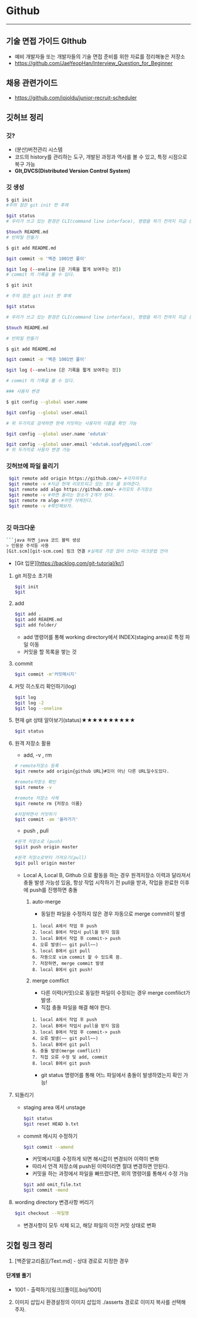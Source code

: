 # Github

***



## 기술 면접 가이드 GIthub

- 예비 개발자들 또는 개발자들의 기술 면접 준비를 위한 자료를 정리해놓은 저장소
- https://github.com/JaeYeopHan/Interview_Question_for_Beginner

## 채용 관련가이드

- https://github.com/jojoldu/junior-recruit-scheduler

## 깃허브 정리

### 깃?

- (분산)버전관리 시스템 
- 코드의 history를 관리하는 도구, 개발된 과정과 역사를 볼 수 있고, 특정 시점으로 복구 가능
- **GIt,DVCS(Distributed Version Control System)**

### 깃 생성

```bash
$ git init
#주의 점은 git init 한 후에 

$git status 
# 우리가 쓰고 있는 환경은 CLI(command line interface), 명령을 하기 전까지 지금 상태를 알려주지 않는다.

$touch README.md 
# 빈파일 만들기

$ git add README.md

$git commit -m '백준 1001번 풀이'

$git log (--oneline [은 기록을 짧게 보여주는 것])
# commit 의 기록을 볼 수 있다.
```



```bash
$ git init

# 주의 점은 git init 한 후에 

$git status 

# 우리가 쓰고 있는 환경은 CLI(command line interface), 명령을 하기 전까지 지금 상태를 알려주지 않는다.

$touch README.md 

# 빈파일 만들기

$ git add README.md

$git commit -m '백준 1001번 풀이'

$git log (--oneline [은 기록을 짧게 보여주는 것])

# commit 의 기록을 볼 수 있다.

### 사용자 변경

$ git config --global user.name

$git config --global user.email

# 위 두가지로 검색하면 현재 커밋하는 사용자의 이름을 확인 가능

$git config --global user.name 'edutak'

$git config --global user.email 'edutak.ssafy@gamil.com'
# 위 두가지로 사용자 변경 가능
```



### 깃허브에 파일 올리기

```bash
 $git remote add origin https://github.com/~ #각자의주소 
 $git remote -v #지금 현재 리모트되고 있는 장소 를 보여준다.
 $git remote add algo https://github.com/~ #리모트 추가장소
 $git remote -v #하면 올리는 장소가 2개가 된다.
 $git remote rm algo #하면 삭제된다.
 $git remote -v #확인해보자.
 
```

### 깃 마크다운

```bash
​```java 하면 java 코드 블럭 생성
> 인용문 주석등 사용
[Git.scm][git-scm.com] 링크 연결 #실제로 가장 많이 쓰이는 마크문법 언어
```

- [Git 입문][https://backlog.com/git-tutorial/kr/]

1. git 저장소 초기화

   ```bash
   $git init
   $git 
   ```

2. add

   ```bash
   $git add .
   $git add REAEME.md
   $git add folder/
   ```

   - add 명령어를 통해 working directory에서 INDEX(staging area)로 특정 파일 이동
   - 커밋을 할 목록을 쌓는 것

3. commit

   ```bash
   $git commit -m'커밋메시지'
   ```

4. 커밋 히스토리 확인하기(log)

   ```bash
   $git log
   $git log -2
   $git log --oneline
   ```

5. 현재 git 상태 알아보기(status)**★★★★★★★★★★**

   ```bash
   $git status
   ```

6. 원격 저장소 활용

   - add, -v , rm

   ```bash
   # remote저장소 등록
   $git remote add origin{github URL}#깃이 아닌 다른 URL일수도있다.
   
   #remote저장소 확인
   $git remote -v
   
   #remote 저장소 삭제
   $git remote rm {저장소 이름}
   
   #저장하면서 커밋하기
   $git commit -am '올라가기'
   ```

   -  push , pull

   ```bash
   #원격 저장소로 (push)
   $giit push origin master
   
   #원격 저장소로부터 가져오기(pull)
   $git pull origin master
   ```

   - Local A, Local B, Github 으로 활동을 하는 경우 원격저장소 이력과 달라져서 충돌 발생 가능성 있음, 항상 작업 시작하기 전 pull을 받과, 작업을 완료한 이후에 push를 진행하면 충돌

     1. auto-merge

        -  동일한 파일을 수정하지 않은 경우 자동으로 merge commit이 발생

        ```
        1. local A에서 작업 후 push
        2. local B에서 작업시 pull을 받지 않음
        3. local B에서 작업 후 commit-> push
        4. 오류 발생(~~ git pull~~)
        5. local B에서 git pull
        6. 자동으로 vim commit 할 수 있도록 뜸.
        7. 저장하면, merge commit 발생
        8. local B에서 git push!
        ```

     2. merge comflict

        - 다른 이력(커밋)으로 동일한 파일이 수정되는 경우  merge comfilict가 발생.
        - 직접 충돌 파일을 해결 해야 한다.

        ```
        1. local A에서 작업 후 push
        2. local B에서 작업시 pull을 받지 않음
        3. local B에서 작업 후 commit-> push
        4. 오류 발생(~~ git pull~~)
        5. local B에서 git pull
        6. 충돌 발생(merge comflict)
        7. 직접 오류 수정 및 add, commit
        8. local B에서 git push
        ```

        - git status 명령어를 통해 어느 파일에서 충돌이 발생하였는지 확인 가능!

7. 되돌리기

   - staging area 에서 unstage

     ```bash
     $git status
     $git reset HEAD b.txt
     ```

   - commit 메시지 수정하기

     ```bash
     $git commit --amend
     ```

     - 커밋메시지를 수정하게 되면 해시값이 변경되어 이력이 변화
     - 따라서 언격 저장소에 push된 이력이라면 절대 변경하면 안된다.
     - 커밋을 하는 과정에서 파일을 빠뜨렸다면, 위의 명령어를 통해서 수정 가능

      ```bash
     $git add omit_file.txt
     $git commit -mend
      ```

8. wording directory 변경사항 버리기

   ```bash
   $git checkout --파일명
   ```

   - 변경사항이 모두 삭제 되고,  해당 파일의 이전 커밋 상태로 변화

## 깃헙 링크 정리

1. [백준알고리즘][/Text.md] - 상대 경로로 지정한 경우

#### 단계별 풀기

- 1001 - 출력하기[링크][풀이][.boj/1001]

2. 이미지 삽입시 환경설정의 이미지 삽입의 ./asserts 경로로 이미지 복사를 선택해 주자.









